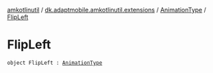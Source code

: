 [amkotlinutil](../../index.md) / [dk.adaptmobile.amkotlinutil.extensions](../index.md) / [AnimationType](index.md) / [FlipLeft](-flip-left.md)

# FlipLeft

`object FlipLeft : `[`AnimationType`](index.md)